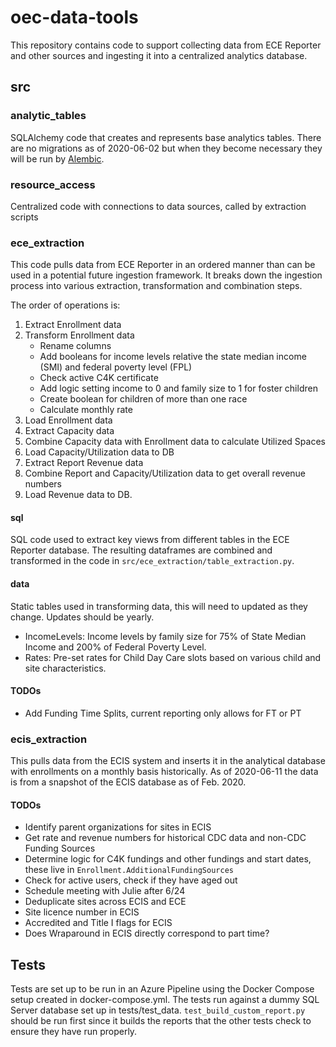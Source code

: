 # oec-data-tools

This repository contains code to support collecting data from ECE Reporter and other sources and ingesting
it into a centralized analytics database.

## src

### analytic_tables

SQLAlchemy code that creates and represents base analytics tables. There are no migrations
as of 2020-06-02 but when they become necessary they will be run by [Alembic](https://pypi.org/project/alembic/). 

### resource_access

Centralized code with connections to data sources, called by extraction scripts

### ece_extraction

This code pulls data from ECE Reporter in an ordered manner than can be used in a potential future
ingestion framework. It breaks down the ingestion process into various extraction, transformation
and combination steps. 

The order of operations is:
1. Extract Enrollment data
1. Transform Enrollment data
   - Rename columns
   - Add booleans for income levels relative the state median income (SMI) and federal poverty level (FPL)
   - Check active C4K certificate
   - Add logic setting income to 0 and family size to 1 for foster children
   - Create boolean for children of more than one race
   - Calculate monthly rate
1. Load Enrollment data
1. Extract Capacity data
1. Combine Capacity data with Enrollment data to calculate Utilized Spaces
1. Load Capacity/Utilization data to DB
1. Extract Report Revenue data
1. Combine Report and Capacity/Utilization data to get overall revenue numbers
1. Load Revenue data to DB.   

#### sql

SQL code used to extract key views from different tables in the ECE Reporter database. The resulting
dataframes are combined and transformed in the code in `src/ece_extraction/table_extraction.py`.

#### data
Static tables used in transforming data, this will need to updated as they change. Updates should be yearly.
- IncomeLevels: Income levels by family size for 75% of State Median Income and 200% of Federal Poverty Level.
- Rates: Pre-set rates for Child Day Care slots based on various child and site characteristics. 

#### TODOs

- Add Funding Time Splits, current reporting only allows for FT or PT

### ecis_extraction

This pulls data from the ECIS system and inserts it in the analytical database with enrollments
on a monthly basis historically. As of 2020-06-11 the data is from a snapshot of the ECIS database
as of Feb. 2020.

#### TODOs

- Identify parent organizations for sites in ECIS
- Get rate and revenue numbers for historical CDC data and non-CDC Funding Sources
- Determine logic for C4K fundings and other fundings and start dates, these live in `Enrollment.AdditionalFundingSources`
- Check for active users, check if they have aged out
- Schedule meeting with Julie after 6/24
- Deduplicate sites across ECIS and ECE
- Site licence number in ECIS
- Accredited and Title I flags for ECIS
- Does Wraparound in ECIS directly correspond to part time? 

## Tests

Tests are set up to be run in an Azure Pipeline using the Docker Compose setup created in docker-compose.yml.
The tests run against a dummy SQL Server database set up in tests/test_data. `test_build_custom_report.py` should 
be run first since it builds the reports that the other tests check to ensure they have run properly.
